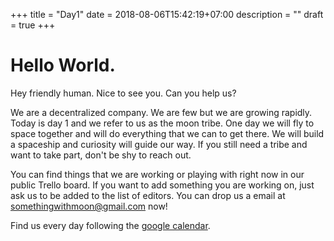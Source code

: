 +++
title = "Day1"
date = 2018-08-06T15:42:19+07:00
description = ""
draft = true
+++


Hello World.
=========================


Hey friendly human. Nice to see you. Can you help us?

We are a decentralized company. We are few but we are growing rapidly. Today is day 1 and we refer to us as the moon tribe. One day we will fly to space together and will do everything that we can to get there. We will build a spaceship and curiosity will guide our way. If you still need a tribe and want to take part, don't be shy to reach out.

You can find things that we are working or playing with right now in our public Trello board. If you want to add something you are working on, just ask us to be added to the list of editors. You can drop us a email at [somethingwithmoon@gmail.com](mailto:somethingwithmoon@gmail.com) now!

Find us every day following the [google calendar](https://calendar.google.com/calendar/embed?src=somethingwithmoon%40gmail.com&ctz=Asia%2FSaigon). 




